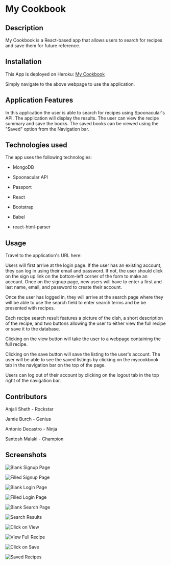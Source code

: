 # My Cookbook

## Description
My Cookbook is a React-based app that allows users to search for recipes and save them for future reference. 

## Installation
This App is deployed on Heroku: [My Cookbook](https://immense-chamber-63705.herokuapp.com/) 
<!-- Remember to change this -->

Simply navigate to the above webpage to use the application.

## Application Features
In this application the user is able to search for recipes using Spoonacular's API. The application will display the results. The user can view the recipe summary and save the books. The saved books can be viewed using the "Saved" option from the Navigation bar.

## Technologies used
The app uses the following technologies:

- MongoDB

- Spoonacular API

- Passport

- React

- Bootstrap

- Babel

- react-html-parser

## Usage

Travel to the application's URL here: <!-- Add URL here -->

Users will first arrive at the login page. If the user has an existing account, they can log in using their email and password. If not, the user should click on the sign up link on the bottom-left corner of the form to make an account. Once on the signup page, new users will have to enter a first and last name, email, and password to create their account.

Once the user has logged in, they will arrive at the search page where they will be able to use the search field to enter search terms and be be presented with recipes.

Each recipe search result features a picture of the dish, a short description of the recipe, and two buttons allowing the user to either view the full recipe or save it to the database.

Clicking on the view button will take the user to a webpage containing the full recipe. 

Clicking on the save button will save the listing to the user's account. The user will be able to see the saved listings by clicking on the mycookbook tab in the navigation bar on the top of the page.

Users can log out of their account by clicking on the logout tab in the top right of the navigation bar.

## Contributors

Anjali Sheth - Rockstar

Jamie Burch - Genius

Antonio Decastro - Ninja

Santosh Malaki - Champion

## Screenshots
![Blank Signup Page](./pictures/sign_up_blank.png)

![Filled Signup Page](./pictures/sign_up_filled.png)

![Blank Login Page](./pictures/log_in_blank.png)

![Filled Login Page](./pictures/log_in_filled.png)

![Blank Search Page](./pictures/search_page_blank.png)

![Search Results](./pictures/search_page_results.png)

![Click on View](./pictures/search_page_results_view.png)

![View Full Recipe](./pictures/go_to_recipe.png)

![Click on Save](./pictures/search_page_results_save.png)

![Saved Recipes](./pictures/my_saved_recipes.png)